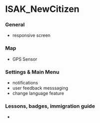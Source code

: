 # ISAK_NewCitizen

### General 
- responsive screen 

### Map 
- GPS Sensor 


### Settings & Main Menu 
- notifications 
- user feedback messsaging 
- change language feature 


### Lessons, badges, immigration guide 
- 
